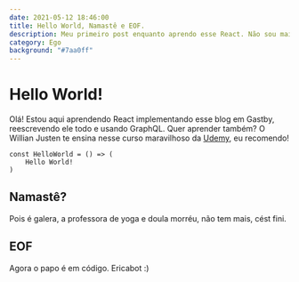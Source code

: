 ```yaml
---
date: 2021-05-12 18:46:00
title: Hello World, Namastê e EOF.
description: Meu primeiro post enquanto aprendo esse React. Não sou mais professora de yoga, mas programadora, yéah yéah!
category: Ego
background: "#7aa0ff" 
---
```


# Hello World!

Olá! Estou aqui aprendendo React implementando esse blog em Gastby, reescrevendo ele todo e usando GraphQL.
Quer aprender também? O Willian Justen te ensina nesse curso maravilhoso da [Udemy](https://www.udemy.com/course/gatsby-crie-um-site-pwa-com-react-graphql-e-netlify-cms/), eu recomendo!

```
const HelloWorld = () => (
    Hello World!
)
```
## Namastê?
Pois é galera, a professora de yoga e doula morréu, não tem mais, cést fini.

## EOF
Agora o papo é em código. Ericabot :)